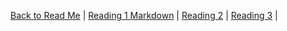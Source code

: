 
[Back to Read Me](README.md) |
[Reading 1 Markdown](markdown.md) |
[Reading 2](coderscomputer.md) |
[Reading 3](revisionandthecloud.md) |